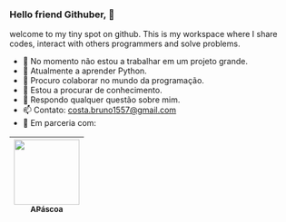 ### Hello friend Githuber, 👋
welcome to my tiny spot on github. This is my workspace where I share codes, interact with others programmers and solve problems.

- 🔭 No momento não estou a trabalhar em um projeto grande.
- 🌱 Atualmente a aprender Python.
- 👯 Procuro colaborar no mundo da programação.
- 🤔 Estou a procurar de conhecimento.
- 💬 Respondo qualquer questão sobre mim.
- 📫 Contato: costa.bruno1557@gmail.com
- 🤝 Em parceria com:

[<img src="https://avatars.githubusercontent.com/u/51238719?s=400&v=4" width=115 > <br> <sub> APáscoa </sub>](https://github.com/apascoa) |
| :---: |
